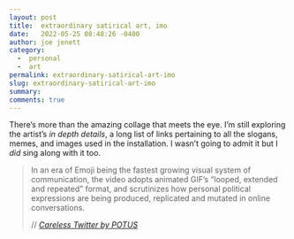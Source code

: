 ```yaml
---
layout: post
title:  extraordinary satirical art, imo
date:   2022-05-25 08:48:26 -0400
author: joe jenett
category:
  -  personal
  -  art
permalink: extraordinary-satirical-art-imo
slug: extraordinary-satirical-art-imo
summary:
comments: true
---
```

There’s more than the amazing collage that meets the eye. I’m still exploring the artist’s <em>in depth details</em>, a long list of links pertaining to all the slogans, memes, and images used in the installation. I wasn’t going to admit it but I <em>did</em> sing along with it too.
<blockquote class="quoteback" data-title="Careless Twitter by POTUS" data-author="//Kenneth Tin-Kin Hung" data-avatar="http://www.tinkin.com/wp-content/uploads/kenneth-profile-pic-sm.jpg" cite="http://www.tinkin.com/portfolio-item/careless-twitter-by-potus/">
	<p>
	In an era of Emoji being the fastest growing visual system of communication, the video adopts animated GIF’s “looped, extended and repeated” format, and scrutinizes how personal political expressions are being produced, replicated and mutated in online conversations.	
	</p>
	<footer>
		// 
		<cite>
			<a href="http://www.tinkin.com/portfolio-item/careless-twitter-by-potus/">Careless Twitter by POTUS</a>
		</cite>
	</footer>
</blockquote>

<a href="https://brid.gy/publish/twitter"></a>
<data class="p-bridgy-omit-link" value="false"></data>